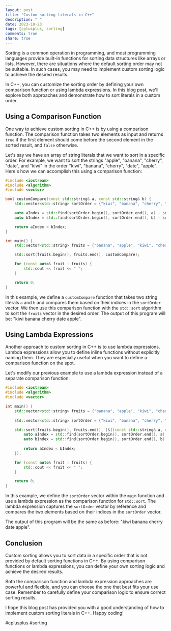 ```yaml
---
layout: post
title: "Custom sorting literals in C++"
description: " "
date: 2023-10-23
tags: [cplusplus, sorting]
comments: true
share: true
---
```


Sorting is a common operation in programming, and most programming languages provide built-in functions for sorting data structures like arrays or lists. However, there are situations where the default sorting order may not be suitable. In such cases, you may need to implement custom sorting logic to achieve the desired results.

In C++, you can customize the sorting order by defining your own comparison function or using lambda expressions. In this blog post, we'll explore both approaches and demonstrate how to sort literals in a custom order.

## Using a Comparison Function

One way to achieve custom sorting in C++ is by using a comparison function. The comparison function takes two elements as input and returns `true` if the first element should come before the second element in the sorted result, and `false` otherwise.

Let's say we have an array of string literals that we want to sort in a specific order. For example, we want to sort the strings "apple", "banana", "cherry", "date", and "kiwi" in the order "kiwi", "banana", "cherry", "date", "apple". Here's how we can accomplish this using a comparison function:

```cpp
#include <iostream>
#include <algorithm>
#include <vector>

bool customCompare(const std::string& a, const std::string& b) {
    std::vector<std::string> sortOrder = {"kiwi", "banana", "cherry", "date", "apple"};

    auto aIndex = std::find(sortOrder.begin(), sortOrder.end(), a) - sortOrder.begin();
    auto bIndex = std::find(sortOrder.begin(), sortOrder.end(), b) - sortOrder.begin();

    return aIndex < bIndex;
}

int main() {
    std::vector<std::string> fruits = {"banana", "apple", "kiwi", "cherry", "date"};

    std::sort(fruits.begin(), fruits.end(), customCompare);

    for (const auto& fruit : fruits) {
        std::cout << fruit << " ";
    }

    return 0;
}
```

In this example, we define a `customCompare` function that takes two string literals `a` and `b` and compares them based on their indices in the `sortOrder` vector. We then use this comparison function with the `std::sort` algorithm to sort the `fruits` vector in the desired order. The output of this program will be: "kiwi banana cherry date apple".

## Using Lambda Expressions

Another approach to custom sorting in C++ is to use lambda expressions. Lambda expressions allow you to define inline functions without explicitly naming them. They are especially useful when you want to define a comparison function on the spot.

Let's modify our previous example to use a lambda expression instead of a separate comparison function:

```cpp
#include <iostream>
#include <algorithm>
#include <vector>

int main() {
    std::vector<std::string> fruits = {"banana", "apple", "kiwi", "cherry", "date"};
  
    std::vector<std::string> sortOrder = {"kiwi", "banana", "cherry", "date", "apple"}; 

    std::sort(fruits.begin(), fruits.end(), [&](const std::string& a, const std::string& b) {
        auto aIndex = std::find(sortOrder.begin(), sortOrder.end(), a) - sortOrder.begin();
        auto bIndex = std::find(sortOrder.begin(), sortOrder.end(), b) - sortOrder.begin();
      
        return aIndex < bIndex;
    });

    for (const auto& fruit : fruits) {
        std::cout << fruit << " ";
    }

    return 0;
}
```

In this example, we define the `sortOrder` vector within the `main` function and use a lambda expression as the comparison function for `std::sort`. The lambda expression captures the `sortOrder` vector by reference and compares the two elements based on their indices in the `sortOrder` vector.

The output of this program will be the same as before: "kiwi banana cherry date apple".

## Conclusion

Custom sorting allows you to sort data in a specific order that is not provided by default sorting functions in C++. By using comparison functions or lambda expressions, you can define your own sorting logic and achieve the desired results.

Both the comparison function and lambda expression approaches are powerful and flexible, and you can choose the one that best fits your use case. Remember to carefully define your comparison logic to ensure correct sorting results.

I hope this blog post has provided you with a good understanding of how to implement custom sorting literals in C++. Happy coding!

\#cplusplus #sorting